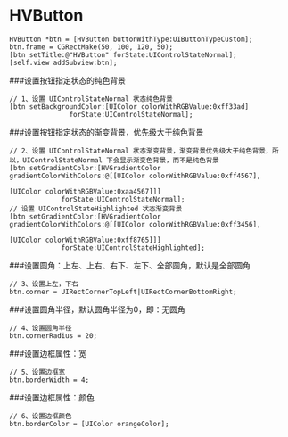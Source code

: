 # HVButton

```objc
HVButton *btn = [HVButton buttonWithType:UIButtonTypeCustom];
btn.frame = CGRectMake(50, 100, 120, 50);
[btn setTitle:@"HVButton" forState:UIControlStateNormal];
[self.view addSubview:btn];
```

###设置按钮指定状态的纯色背景
```objc
// 1、设置 UIControlStateNormal 状态纯色背景
[btn setBackgroundColor:[UIColor colorWithRGBValue:0xff33ad]
               forState:UIControlStateNormal];
```

###设置按钮指定状态的渐变背景，优先级大于纯色背景
```objc
// 2、设置 UIControlStateNormal 状态渐变背景，渐变背景优先级大于纯色背景，所以，UIControlStateNormal 下会显示渐变色背景，而不是纯色背景
[btn setGradientColor:[HVGradientColor gradientColorWithColors:@[[UIColor colorWithRGBValue:0xff4567],
                                                                 [UIColor colorWithRGBValue:0xaa4567]]]
             forState:UIControlStateNormal];
// 设置 UIControlStateHighlighted 状态渐变背景
[btn setGradientColor:[HVGradientColor gradientColorWithColors:@[[UIColor colorWithRGBValue:0xff3456],
                                                                 [UIColor colorWithRGBValue:0xff8765]]]
             forState:UIControlStateHighlighted];
```

###设置圆角：上左、上右、右下、左下、全部圆角，默认是全部圆角
```objc
// 3、设置上左，下右
btn.corner = UIRectCornerTopLeft|UIRectCornerBottomRight;
```

###设置圆角半径，默认圆角半径为0，即：无圆角
```objc
// 4、设置圆角半径
btn.cornerRadius = 20;
```

###设置边框属性：宽
```objc
// 5、设置边框宽
btn.borderWidth = 4;
```

###设置边框属性：颜色
```objc
// 6、设置边框颜色
btn.borderColor = [UIColor orangeColor];
```
 

